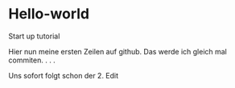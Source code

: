 # Hello-world
Start up tutorial

Hier nun meine ersten Zeilen auf github. Das werde ich gleich mal commiten. . . . 

Uns sofort folgt schon der 2. Edit 
